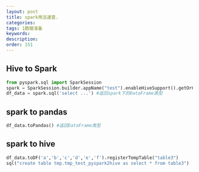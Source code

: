 ```yaml
---
layout: post
title: spark用法速查.
categories:
tags: 1数据准备
keywords:
description:
order: 151
---
```



## Hive to Spark
```py
from pyspark.sql import SparkSession
spark = SparkSession.builder.appName("test").enableHiveSupport().getOrCreate()
df_data = spark.sql('select ...') #返回spark下的DataFrame类型
```

## spark to pandas

```py
df_data.toPandas() #返回DataFrame类型
```

## spark to hive

```py
df_data.toDF('a','b','c','d','e','f').registerTempTable("table3")
sql("create table tmp.tmp_test_pyspark2hive as select * from table3")
```

